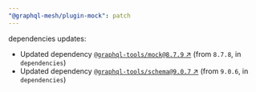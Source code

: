 ```yaml
---
"@graphql-mesh/plugin-mock": patch
---
```

dependencies updates:
  - Updated dependency [`@graphql-tools/mock@8.7.9` ↗︎](https://www.npmjs.com/package/@graphql-tools/mock/v/8.7.9) (from `8.7.8`, in `dependencies`)
  - Updated dependency [`@graphql-tools/schema@9.0.7` ↗︎](https://www.npmjs.com/package/@graphql-tools/schema/v/9.0.7) (from `9.0.6`, in `dependencies`)
